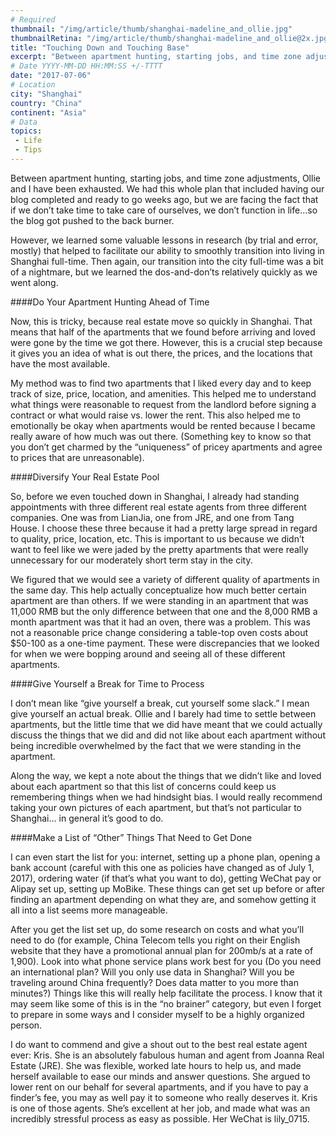 ```yaml
---
# Required
thumbnail: "/img/article/thumb/shanghai-madeline_and_ollie.jpg"
thumbnailRetina: "/img/article/thumb/shanghai-madeline_and_ollie@2x.jpg"
title: "Touching Down and Touching Base"
excerpt: "Between apartment hunting, starting jobs, and time zone adjustments, Ollie and I have been exhausted..."
# Date YYYY-MM-DD HH:MM:SS +/-TTTT
date: "2017-07-06"
# Location
city: "Shanghai"
country: "China"
continent: "Asia"
# Data
topics:
 - Life
 - Tips
---
```

Between apartment hunting, starting jobs, and time zone adjustments, Ollie and I have been exhausted. We had this whole plan that included having our blog completed and ready to go weeks ago, but we are facing the fact that if we don’t take time to take care of ourselves, we don’t function in life...so the blog got pushed to the back burner. 

However, we learned some valuable lessons in research (by trial and error, mostly) that helped to facilitate our ability to smoothly transition into living in Shanghai full-time. Then again, our transition into the city full-time was a bit of a nightmare, but we learned the dos-and-don’ts relatively quickly as we went along. 

####Do Your Apartment Hunting Ahead of Time

Now, this is tricky, because real estate move so quickly in Shanghai. That means that half of the apartments that we found before arriving and loved were gone by the time we got there. However, this is a crucial step because it gives you an idea of what is out there, the prices, and the locations that have the most available. 

My method was to find two apartments that I liked every day and to keep track of size, price, location, and amenities. This helped me to understand what things were reasonable to request from the landlord before signing a contract or what would raise vs. lower the rent. This also helped me to emotionally be okay when apartments would be rented because I became really aware of how much was out there. (Something key to know so that you don’t get charmed by the “uniqueness” of pricey apartments and agree to prices that are unreasonable). 

####Diversify Your Real Estate Pool

So, before we even touched down in Shanghai, I already had standing appointments with three different real estate agents from three different companies. One was from LianJia, one from JRE, and one from Tang House. I choose these three because it had a pretty large spread in regard to quality, price, location, etc. This is important to us because we didn’t want to feel like we were jaded by the pretty apartments that were really unnecessary for our moderately short term stay in the city. 

We figured that we would see a variety of different quality of apartments in the same day. This help actually conceptualize how much better certain apartment are than others. If we were standing in an apartment that was 11,000 RMB but the only difference between that one and the 8,000 RMB a month apartment was that it had an oven, there was a problem. This was not a reasonable price change considering a table-top oven costs about $50-100 as a one-time payment. These were discrepancies that we looked for when we were bopping around and seeing all of these different apartments. 

####Give Yourself a Break for Time to Process

I don’t mean like “give yourself a break, cut yourself some slack.” I mean give yourself an actual break. Ollie and I barely had time to settle between apartments, but the little time that we did have meant that we could actually discuss the things that we did and did not like about each apartment without being incredible overwhelmed by the fact that we were standing in the apartment. 

Along the way, we kept a note about the things that we didn’t like and loved about each apartment so that this list of concerns could keep us remembering things when we had hindsight bias. I would really recommend taking your own pictures of each apartment, but that’s not particular to Shanghai… in general it’s good to do. 


####Make a List of “Other” Things That Need to Get Done

I can even start the list for you: internet, setting up a phone plan, opening a bank account (careful with this one as policies have changed as of July 1, 2017), ordering water (if that’s what you want to do), getting WeChat pay or Alipay set up, setting up MoBike. These things can get set up before or after finding an apartment depending on what they are, and somehow getting it all into a list seems more manageable. 

After you get the list set up, do some research on costs and what you’ll need to do (for example, China Telecom tells you right on their English website that they have a promotional annual plan for 200mb/s at a rate of 1,900). Look into what phone service plans work best for you (Do you need an international plan? Will you only use data in Shanghai? Will you be traveling around China frequently? Does data matter to you more than minutes?) Things like this will really help facilitate the process. I know that it may seem like some of this is in the “no brainer” category, but even I forget to prepare in some ways and I consider myself to be a highly organized person.


I do want to commend and give a shout out to the best real estate agent ever: Kris. She is an absolutely fabulous human and agent from Joanna Real Estate (JRE). She was flexible, worked late hours to help us, and made herself available to ease our minds and answer questions. She argued to lower rent on our behalf for several apartments, and if you have to pay a finder’s fee, you may as well pay it to someone who really deserves it. Kris is one of those agents. She’s excellent at her job, and made what was an incredibly stressful process as easy as possible. Her WeChat is lily_0715. 
